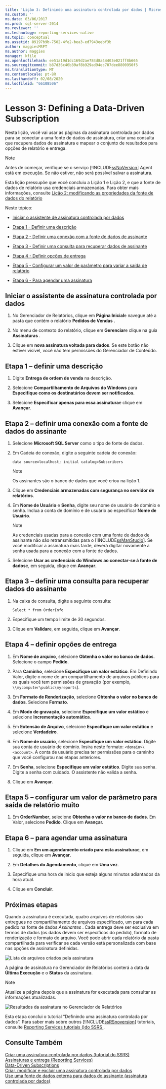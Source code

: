 ```yaml
---
title: 'Lição 3: Definindo uma assinatura controlada por dados | Microsoft Docs'
ms.custom: ''
ms.date: 03/06/2017
ms.prod: sql-server-2014
ms.reviewer: ''
ms.technology: reporting-services-native
ms.topic: conceptual
ms.assetid: 89197b9b-7502-4fe2-bea3-ed7943eebf3b
author: maggiesMSFT
ms.author: maggies
manager: kfile
ms.openlocfilehash: ee51a19d1dc169d2ae784d8a44403e021ff8b665
ms.sourcegitcommit: b87d36c46b39af8b929ad94ec707dee8800950f5
ms.translationtype: MT
ms.contentlocale: pt-BR
ms.lasthandoff: 02/08/2020
ms.locfileid: "66108506"
---
```

# <a name="lesson-3-defining-a-data-driven-subscription"></a>Lesson 3: Defining a Data-Driven Subscription
  Nesta lição, você vai usar as páginas da assinatura controlada por dados para se conectar a uma fonte de dados de assinatura, criar uma consulta que recupera dados de assinatura e mapear o conjunto de resultados para opções de relatório e entrega.  
  
> [!NOTE]  
>  Antes de começar, verifique se o serviço [!INCLUDE[ssNoVersion](../includes/ssnoversion-md.md)] Agent está em execução. Se não estiver, não será possível salvar a assinatura.  
  
 Esta lição pressupõe que você concluiu a Lição 1 e Lição 2, e que a fonte de dados de relatório usa credenciais armazenadas.  Para obter mais informações, consulte [Lição 2: modificando as propriedades da fonte de dados do relatório](../reporting-services/lesson-2-modifying-the-report-data-source-properties.md)  
  
 Neste tópico:  
  
-   [Iniciar o assistente de assinatura controlada por dados](#bkmk_startwizard)  
  
-   [Etapa 1 - Definir uma descrição](#bkmk_definesubscription)  
  
-   [Etapa 2 - Definir uma conexão com a fonte de dados de assinante](#bkmk_defineconnectiontosubscriber)  
  
-   [Etapa 3 - Definir uma consulta para recuperar dados de assinante](#bkmk_definequery)  
  
-   [Etapa 4 - Definir opções de entrega](#bkmk_set_deliveryoptions)  
  
-   [Etapa 5 - Configurar um valor de parâmetro para variar a saída de relatório](#bkmk_configure_parameter)  
  
-   [Etapa 6 - Para agendar uma assinatura](#bkmk_schedule_subscription)  
  
##  <a name="bkmk_startwizard"></a>Iniciar o assistente de assinatura controlada por dados  
  
1.  No Gerenciador de Relatórios, clique em **Página Inicial**e navegue até a pasta que contém o relatório **Pedidos de Vendas** .  
  
2.  No menu de contexto do relatório, clique em **Gerenciar**e clique na guia **Assinaturas** .  
  
3.  Clique em **nova assinatura voltada para dados**. Se este botão não estiver visível, você não tem permissões do Gerenciador de Conteúdo.  
  
##  <a name="bkmk_definesubscription"></a>Etapa 1 – definir uma descrição  
  
1.  Digite **Entrega de ordem de venda** na descrição.  
  
2.  Selecione **Compartilhamento de Arquivos do Windows** para **Especifique como os destinatários devem ser notificados**.  
  
3.  Selecione **Especificar apenas para essa assinatura**e clique em **Avançar**.  
  
##  <a name="bkmk_defineconnectiontosubscriber"></a>Etapa 2 – definir uma conexão com a fonte de dados do assinante  
  
1.  Selecione **Microsoft SQL Server** como o tipo de fonte de dados.  
  
2.  Em Cadeia de conexão, digite a seguinte cadeia de conexão:  
  
    ```  
    data source=localhost; initial catalog=Subscribers  
    ```  
  
    > [!NOTE]  
    >  Os assinantes são o banco de dados que você criou na lição 1.  
  
3.  Clique em **Credenciais armazenadas com segurança no servidor de relatórios**.  
  
4.  Em **Nome de Usuário** e **Senha**, digite seu nome de usuário de domínio e senha. Inclua a conta de domínio e de usuário ao especificar **Nome de Usuário**.  
  
    > [!NOTE]  
    >  As credenciais usadas para a conexão com uma fonte de dados de assinante não são retransmitidas para o [!INCLUDE[ssManStudio](../includes/ssmanstudio-md.md)]. Se você modificar a assinatura mais tarde, deverá digitar novamente a senha usada para a conexão com a fonte de dados.  
  
5.  Selecione **Usar as credenciais do Windows ao conectar-se à fonte de dados**e, em seguida, clique em **Avançar**.  
  
##  <a name="bkmk_definequery"></a>Etapa 3 – definir uma consulta para recuperar dados do assinante  
  
1.  Na caixa de consulta, digite a seguinte consulta:  
  
    ```  
    Select * from OrderInfo  
    ```  
  
2.  Especifique um tempo limite de 30 segundos.  
  
3.  Clique em **Validar**e, em seguida, clique em **Avançar**.  
  
##  <a name="bkmk_set_deliveryoptions"></a>Etapa 4 – definir opções de entrega  
  
1.  Em **Nome de arquivo**, selecione **Obtenha o valor no banco de dados**. Selecione o campo **Pedido**.  
  
2.  Para **Caminho**, selecione **Especifique um valor estático**. Em Definindo Valor, digite o nome de um compartilhamento de arquivos públicos para os quais você tem permissões de gravação (por exemplo, `\\mycomputer\public\myreports`).  
  
3.  Em **Formato de Renderização**, selecione **Obtenha o valor no banco de dados**. Selecione **Formato**.  
  
4.  Em **Modo de gravação**, selecione **Especifique um valor estático** e selecione **Incrementação automática**.  
  
5.  Em **Extensão de Arquivo**, selecione **Especifique um valor estático** e selecione **Verdadeiro**.  
  
6.  Em **Nome de usuário**, selecione **Especifique um valor estático**. Digite sua conta de usuário de domínio. Insira neste formato: `<domain>\<account>`. A conta de usuário precisa ter permissões para o caminho que você configurou nas etapas anteriores.  
  
7.  Em **Senha**, selecione **Especifique um valor estático**. Digite sua senha. Digite a senha com cuidado. O assistente não valida a senha.  
  
8.  Clique em **Avançar.**  
  
##  <a name="bkmk_configure_parameter"></a>Etapa 5 – configurar um valor de parâmetro para saída de relatório muito  
  
1.  Em **OrderNumber**, selecione **Obtenha o valor no banco de dados**. Em Valor, selecione **Pedido**. Clique em **Avançar.**  
  
##  <a name="bkmk_schedule_subscription"></a>Etapa 6 – para agendar uma assinatura  
  
1.  Clique em **Em um agendamento criado para esta assinatura**e, em seguida, clique em **Avançar**.  
  
2.  Em **Detalhes do Agendamento**, clique em **Uma vez**.  
  
3.  Especifique uma hora de início que esteja alguns minutos adiantados da hora atual.  
  
4.  Clique em **Concluir**.  
  
## <a name="next-steps"></a>Próximas etapas  
 Quando a assinatura é executada, quatro arquivos de relatórios são entregues no compartilhamento de arquivos especificado, um para cada pedido na fonte de dados *Assinantes* . Cada entrega deve ser exclusiva em termos de dados (os dados devem ser específicos do pedido), formato de renderização e formato de arquivo. Você pode abrir cada relatório da pasta compartilhada para verificar se cada versão está personalizada com base nas opções de assinatura definidas.  
  
 ![Lista de arquivos criados pela assinatura](../../2014/tutorials/media/ssrs-tutorial-datadriven-subscription-filelist.gif "Lista de arquivos criados pela assinatura")  
  
 A página de assinatura no Gerenciador de Relatórios conterá a data da **Última Execução** e o **Status** da assinatura.  
  
> [!NOTE]  
>  Atualize a página depois que a assinatura for executada para consultar as informações atualizadas.  
  
 ![Resultados da assinatura no Gerenciador de Relatórios](../../2014/tutorials/media/ssrs-tutorial-datadriven-subscription-status-reportmanager.gif "Resultados da assinatura no Gerenciador de Relatórios")  
  
 Esta etapa conclui o tutorial “Definindo uma assinatura controlada por dados”. Para saber mais sobre outros [!INCLUDE[ssRSnoversion](../includes/ssrsnoversion-md.md)] tutoriais, consulte [Reporting Services tutoriais &#40;&#41;do SSRS ](../reporting-services/reporting-services-tutorials-ssrs.md).  
  
## <a name="see-also"></a>Consulte Também  
 [Criar uma assinatura controlada por dados &#40;tutorial do SSRS&#41;](../reporting-services/create-a-data-driven-subscription-ssrs-tutorial.md)   
 [Assinaturas e entrega &#40;Reporting Services&#41;](subscriptions/subscriptions-and-delivery-reporting-services.md)   
 [Data-Driven Subscriptions](subscriptions/data-driven-subscriptions.md)   
 [Criar, modificar e excluir uma assinatura controlada por dados](subscriptions/create-modify-and-delete-data-driven-subscriptions.md)   
 [Use uma fonte de dados externa para dados do assinante &#40;assinatura controlada por dados&#41;](subscriptions/use-an-external-data-source-for-subscriber-data-data-driven-subscription.md)  
  
  

